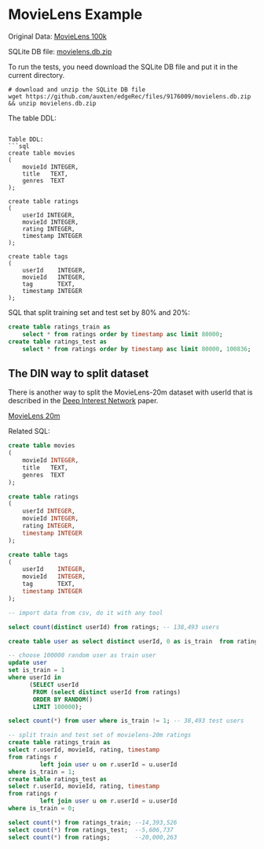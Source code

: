 # MovieLens Example

Original Data: [MovieLens 100k](https://grouplens.org/datasets/movielens/100k/)

SQLite DB file:
[movielens.db.zip](https://github.com/auxten/edgeRec/files/9176009/movielens.db.zip)

To run the tests, you need download the SQLite DB file and put it in the current directory.

```shell
# download and unzip the SQLite DB file
wget https://github.com/auxten/edgeRec/files/9176009/movielens.db.zip && unzip movielens.db.zip
```


The table DDL:
```

Table DDL:
```sql
create table movies
(
    movieId INTEGER,
    title   TEXT,
    genres  TEXT
);

create table ratings
(
    userId INTEGER,
    movieId INTEGER,
    rating INTEGER,
    timestamp INTEGER
);

create table tags
(
    userId    INTEGER,
    movieId   INTEGER,
    tag       TEXT,
    timestamp INTEGER
);
```

SQL that split training set and test set by 80% and 20%:
```sql
create table ratings_train as 
    select * from ratings order by timestamp asc limit 80000;
create table ratings_test as 
    select * from ratings order by timestamp asc limit 80000, 100836;
```

## The DIN way to split dataset

There is another way to split the MovieLens-20m dataset with userId that is described 
in the [Deep Interest Network](https://arxiv.org/abs/1706.06978) paper.

[MovieLens 20m](https://grouplens.org/datasets/movielens/20m/)

Related SQL:
```sql
create table movies
(
    movieId INTEGER,
    title   TEXT,
    genres  TEXT
);

create table ratings
(
    userId INTEGER,
    movieId INTEGER,
    rating INTEGER,
    timestamp INTEGER
);

create table tags
(
    userId    INTEGER,
    movieId   INTEGER,
    tag       TEXT,
    timestamp INTEGER
);

-- import data from csv, do it with any tool

select count(distinct userId) from ratings; -- 138,493 users

create table user as select distinct userId, 0 as is_train  from ratings;

-- choose 100000 random user as train user
update user
set is_train = 1
where userId in
      (SELECT userId
       FROM (select distinct userId from ratings)
       ORDER BY RANDOM()
       LIMIT 100000);

select count(*) from user where is_train != 1; -- 38,493 test users

-- split train and test set of movielens-20m ratings
create table ratings_train as
select r.userId, movieId, rating, timestamp
from ratings r
         left join user u on r.userId = u.userId
where is_train = 1;
create table ratings_test as
select r.userId, movieId, rating, timestamp
from ratings r
         left join user u on r.userId = u.userId
where is_train = 0;

select count(*) from ratings_train; --14,393,526
select count(*) from ratings_test;  --5,606,737
select count(*) from ratings;       --20,000,263
```
